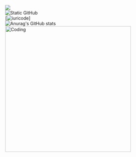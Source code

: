 ![](https://komarev.com/ghpvc/?username=loser666code&color=6a00f4) <br>
<img src="https://img.shields.io/static/v1?label=Overview&message=Camila&color=6a00f4&style=for-the-badge&logo=GitHub" alt="Static GitHub"><br>
[![iuricode](https://github-readme-stats.vercel.app/api/top-langs/?username=loser666code&hide=html&layout=compact&theme=midnight-purple)]<br>
![Anurag's GitHub stats](https://github-readme-stats.vercel.app/api?username=loser666code&show_icons=true&hide=contribs,prs&cache_seconds=86400&theme=midnight-purple)
<br>
<img align="center" alt="Coding" width="400" src="https://64.media.tumblr.com/02210e64d8911897fd51c6b3c851d3d5/1c2857192b1c8277-84/s400x600/936f1ecc149c85ecefa8f449018956e7382283d5.gifv">

